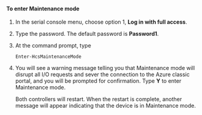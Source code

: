 <!--author=SharS last changed: 12/01/15-->

#### To enter Maintenance mode
1. In the serial console menu, choose option 1, **Log in with full access**.
2. Type the password. The default password is **Password1**.
3. At the command prompt, type
   
     `Enter-HcsMaintenanceMode`
4. You will see a warning message telling you that Maintenance mode will disrupt all I/O requests and sever the connection to the Azure classic portal, and you will be prompted for confirmation. Type **Y** to enter Maintenance mode.
   
    Both controllers will restart. When the restart is complete, another message will appear indicating that the device is in Maintenance mode.

